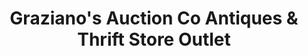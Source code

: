 ---
title: "Graziano's Auction Co Antiques & Thrift Store Outlet"
url: /middletown/grazianos-auction-co-antiques-and-thrift-store-outlet/
shop: antiques
---